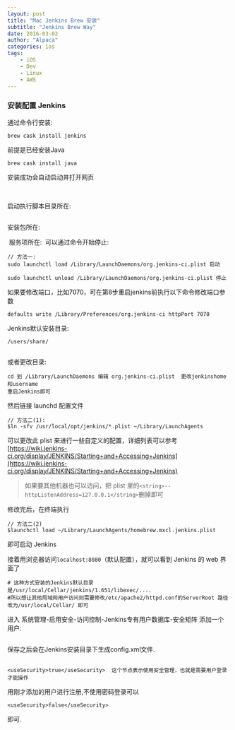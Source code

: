 ```yaml
---
layout: post
title: "Mac Jenkins Brew 安装"
subtitle: "Jenkins Brew Way"
date: 2016-03-02
author: "Alpaca"
categories: ios
tags:
    - iOS
    - Dev
    - Linux
    - AWS
---
```

### 安装配置 Jenkins

通过命令行安装:  

    brew cask install jenkins  
    
前提是已经安装Java  

    brew cask install java  
    
安装成功会自动启动并打开网页  
    
<img src="http://7xqmgj.com1.z0.glb.clouddn.com/2016-07-22_%E6%88%AA%E5%9B%BE%202016-07-22%2008%E6%97%B646%E5%88%8621%E7%A7%92.png" alt="" class="shadow"/>   

<img src="http://7xqmgj.com1.z0.glb.clouddn.com/2016-07-22_%E6%88%AA%E5%9B%BE%202016-07-22%2008%E6%97%B647%E5%88%8616%E7%A7%92.png" alt="" class="shadow"/>   

启动执行脚本目录所在:  

<img src="http://7xqmgj.com1.z0.glb.clouddn.com/2016-07-22_%E6%88%AA%E5%9B%BE%202016-07-22%2008%E6%97%B658%E5%88%8648%E7%A7%92.png" alt="" class="shadow"/>  

安装包所在:  

<img src="http://7xqmgj.com1.z0.glb.clouddn.com/2016-07-22_%E6%88%AA%E5%9B%BE%202016-07-22%2009%E6%97%B602%E5%88%8606%E7%A7%92.png" alt="" class="shadow"/>
服务项所在:  

<img src="http://7xqmgj.com1.z0.glb.clouddn.com/2016-07-22_%E6%88%AA%E5%9B%BE%202016-07-22%2009%E6%97%B604%E5%88%8610%E7%A7%92.png" alt="" class="shadow"/> 
可以通过命令开始停止:  

    // 方法一:
    sudo launchctl load /Library/LaunchDaemons/org.jenkins-ci.plist 启动  
       
    sudo launchctl unload /Library/LaunchDaemons/org.jenkins-ci.plist 停止
    

如果要修改端口，比如7070，可在第8步重启jenkins前执行以下命令修改端口参数

    defaults write /Library/Preferences/org.jenkins-ci httpPort 7070

Jenkins默认安装目录:  

    /users/share/  

<img src="http://7xqmgj.com1.z0.glb.clouddn.com/2016-07-22_%E6%88%AA%E5%9B%BE%202016-07-22%2009%E6%97%B627%E5%88%8623%E7%A7%92.png" alt="" class="shadow"/>  

或者更改目录:  

    cd 到 /Library/LaunchDaemons 编辑 org.jenkins-ci.plist  更改jenkinshome和username
    重启Jenkins即可 





然后链接 launchd 配置文件
    
    // 方法二(1): 
    $ln -sfv /usr/local/opt/jenkins/*.plist ~/Library/LaunchAgents



可以更改此 plist 来进行一些自定义的配置，详细列表可以参考[https://wiki.jenkins-ci.org/display/JENKINS/Starting+and+Accessing+Jenkins](https://wiki.jenkins-ci.org/display/JENKINS/Starting+and+Accessing+Jenkins)

> 
> 如果要其他机器也可以访问，把 plist 里的`<string>--httpListenAddress=127.0.0.1</string>`删掉即可
> 


修改完后，在终端执行

    // 方法二(2)
    $launchctl load ~/Library/LaunchAgents/homebrew.mxcl.jenkins.plist



即可启动 Jenkins

接着用浏览器访问`localhost:8080`（默认配置），就可以看到 Jenkins 的 web 界面了

	# 这种方式安装的Jenkins默认目录是/usr/local/Cellar/jenkins/1.651/libexec/....
	#所以想让其他局域网用户访问则需要修改/etc/apache2/httpd.conf的ServerRoot 路径  
	改为/usr/local/Cellar/ 即可 

进入 系统管理-启用安全-访问控制-Jenkins专有用户数据库-安全矩阵 添加一个用户:  

<img src="http://7xqmgj.com1.z0.glb.clouddn.com/2016-07-22_%E6%88%AA%E5%9B%BE%202016-07-22%2009%E6%97%B650%E5%88%8651%E7%A7%92.png" alt="" class="shadow"/>  

保存之后会在Jenkins安装目录下生成config.xml文件.  

<img src="http://7xqmgj.com1.z0.glb.clouddn.com/2016-07-22_%E6%88%AA%E5%9B%BE%202016-07-22%2010%E6%97%B603%E5%88%8620%E7%A7%92.png" alt="" class="shadow"/>  


    <useSecurity>true</useSecurity>  这个节点表示使用安全管理，也就是需要用户登录才能操作  
    
用刚才添加的用户进行注册,不使用密码登录可以  

    <useSecurity>false</useSecurity>   
    
即可.